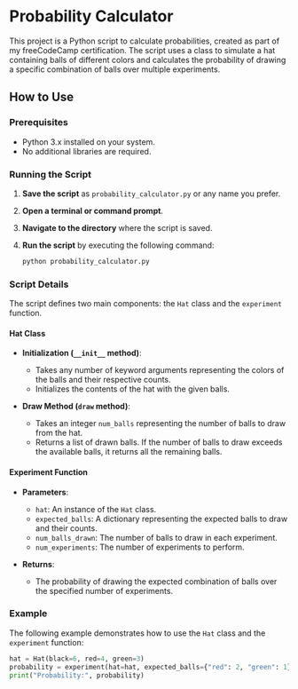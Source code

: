 # Probability Calculator

This project is a Python script to calculate probabilities, created as part of my freeCodeCamp certification. The script uses a class to simulate a hat containing balls of different colors and calculates the probability of drawing a specific combination of balls over multiple experiments.

## How to Use

### Prerequisites

- Python 3.x installed on your system.
- No additional libraries are required.

### Running the Script

1. **Save the script** as `probability_calculator.py` or any name you prefer.
2. **Open a terminal or command prompt**.
3. **Navigate to the directory** where the script is saved.
4. **Run the script** by executing the following command:

    ```bash
    python probability_calculator.py
    ```

### Script Details

The script defines two main components: the `Hat` class and the `experiment` function.

#### Hat Class

- **Initialization (`__init__` method)**:
  - Takes any number of keyword arguments representing the colors of the balls and their respective counts.
  - Initializes the contents of the hat with the given balls.

- **Draw Method (`draw` method)**:
  - Takes an integer `num_balls` representing the number of balls to draw from the hat.
  - Returns a list of drawn balls. If the number of balls to draw exceeds the available balls, it returns all the remaining balls.

#### Experiment Function

- **Parameters**:
  - `hat`: An instance of the `Hat` class.
  - `expected_balls`: A dictionary representing the expected balls to draw and their counts.
  - `num_balls_drawn`: The number of balls to draw in each experiment.
  - `num_experiments`: The number of experiments to perform.

- **Returns**:
  - The probability of drawing the expected combination of balls over the specified number of experiments.

### Example

The following example demonstrates how to use the `Hat` class and the `experiment` function:

```python
hat = Hat(black=6, red=4, green=3)
probability = experiment(hat=hat, expected_balls={"red": 2, "green": 1}, num_balls_drawn=5, num_experiments=2000)
print("Probability:", probability)
